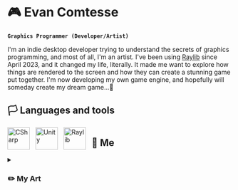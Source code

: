 # 🎮 Evan Comtesse

**`Graphics Programmer (Developer/Artist)`**

I'm an indie desktop developer trying to understand the secrets of graphics programming, and most of all, I'm an artist. 
I've been using [Raylib](https://www.raylib.com) since April 2023, and it changed my life, literally. It made me want to 
explore how things are rendered to the screen and how they can create a stunning game put together. 
I'm now developing my own game engine, and hopefully will someday create my dream game...👾

## 🏳️ Languages and tools

<img align="left" alt="CSharp" width="50px" style="padding-right:10px;" src="https://cdn.jsdelivr.net/gh/devicons/devicon@latest/icons/csharp/csharp-original.svg"/>
<img align="left" alt="Unity" width="50px" style="padding-right:10px;" src="https://cdn.jsdelivr.net/gh/devicons/devicon@latest/icons/unity/unity-original.svg"/>
<img align="left" alt="Raylib" width="50px" style="padding-right:10px;" src="https://github.com/raysan5/raylib/raw/master/logo/raylib_logo_animation.gif"/>

#

## 🤚 Me

<details>
  <summary><h3>✏️ My Art</h3></summary>
  Art is something I believe should require a minimum amount of talent. Unfortunately, most "artists" these days don't even 
  try, they just call the pair of glasses laying on the counter art. That's what it is. So I decided to learn by myself, trying 
  to improve my technique each time, to learn from what I did wrong on the latter. My art consists of drawing real people with 
  the most realism possible, all that with only colored pencils. Now I don't have much pieces to be proud of, but trust me, 
  I'm working on something so big, it sure is going to be my best one ever. Stay tuned.
</details>
